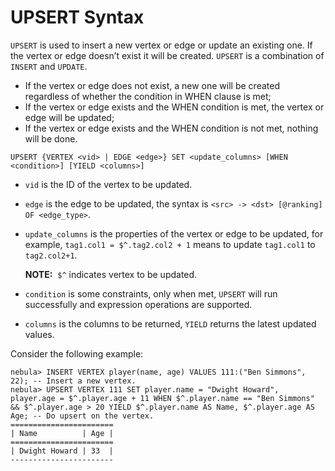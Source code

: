# UPSERT Syntax

`UPSERT` is used to insert a new vertex or edge or update an existing one. If the vertex or edge doesn’t exist it will be created. `UPSERT` is a combination of `INSERT` and `UPDATE`.

- If the vertex or edge does not exist, a new one will be created regardless of whether the condition in WHEN clause is met;
- If the vertex or edge exists and the WHEN condition is met, the vertex or edge will be updated;
- If the vertex or edge exists and the WHEN condition is not met, nothing will be done.

```ngql
UPSERT {VERTEX <vid> | EDGE <edge>} SET <update_columns> [WHEN <condition>] [YIELD <columns>]
```

- `vid` is the ID of the vertex to be updated.
- `edge` is the edge to be updated, the syntax is `<src> -> <dst> [@ranking] OF <edge_type>`.
- `update_columns` is the properties of the vertex or edge to be updated, for example, `tag1.col1 = $^.tag2.col2 + 1` means to update `tag1.col1` to `tag2.col2+1`.

    **NOTE:**  `$^` indicates vertex to be updated.

- `condition` is some constraints, only when met, `UPSERT` will run successfully and expression operations are supported.
- `columns` is the columns to be returned, `YIELD` returns the latest updated values.

Consider the following example:

```ngql
nebula> INSERT VERTEX player(name, age) VALUES 111:("Ben Simmons", 22); -- Insert a new vertex.
nebula> UPSERT VERTEX 111 SET player.name = "Dwight Howard", player.age = $^.player.age + 11 WHEN $^.player.name == "Ben Simmons" && $^.player.age > 20 YIELD $^.player.name AS Name, $^.player.age AS Age; -- Do upsert on the vertex.
=======================
| Name          | Age |
=======================
| Dwight Howard | 33  |
-----------------------
```
